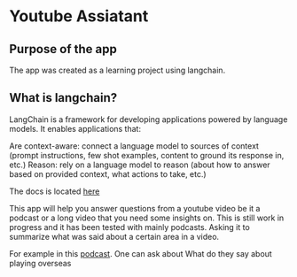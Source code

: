 # Youtube Assiatant 

## Purpose of the app

The app was created as a learning project using langchain. 

## What is langchain? 

LangChain is a framework for developing applications powered by language models. It enables applications that:

Are context-aware: connect a language model to sources of context (prompt instructions, few shot examples, content to ground its response in, etc.)
Reason: rely on a language model to reason (about how to answer based on provided context, what actions to take, etc.)

The docs is located [here](https://python.langchain.com/docs/get_started)

This app will help you answer questions from a youtube video be it a podcast or a long video that you need some insights on. 
This is still work in progress and it has been tested with mainly podcasts. Asking it to summarize what was said
about a certain area in a video. 

For example in this [podcast](https://www.youtube.com/watch?v=_qJphZ1Zajw). One can ask 
about What do they say about playing overseas


